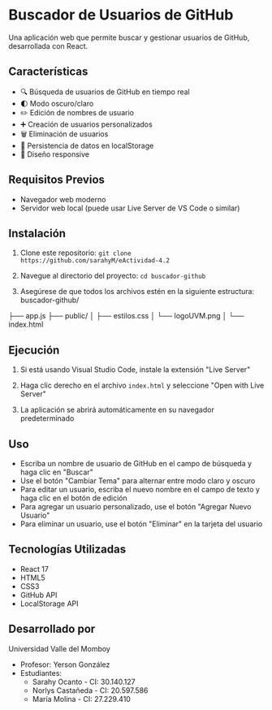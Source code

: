 # Buscador de Usuarios de GitHub

Una aplicación web que permite buscar y gestionar usuarios de GitHub, desarrollada con React.

## Características

- 🔍 Búsqueda de usuarios de GitHub en tiempo real
- 🌓 Modo oscuro/claro
- ✏️ Edición de nombres de usuario
- ➕ Creación de usuarios personalizados
- 🗑️ Eliminación de usuarios
- 💾 Persistencia de datos en localStorage
- 📱 Diseño responsive

## Requisitos Previos

- Navegador web moderno
- Servidor web local (puede usar Live Server de VS Code o similar)

## Instalación

1. Clone este repositorio:
```git clone https://github.com/sarahyM/eActividad-4.2```

2. Navegue al directorio del proyecto:
```cd buscador-github```

3. Asegúrese de que todos los archivos estén en la siguiente estructura:
buscador-github/

├── app.js
├── public/
│   ├── estilos.css
│   └── logoUVM.png
│   └── index.html

## Ejecución

1. Si está usando Visual Studio Code, instale la extensión "Live Server"

2. Haga clic derecho en el archivo `index.html` y seleccione "Open with Live Server"

3. La aplicación se abrirá automáticamente en su navegador predeterminado

## Uso

- Escriba un nombre de usuario de GitHub en el campo de búsqueda y haga clic en "Buscar"
- Use el botón "Cambiar Tema" para alternar entre modo claro y oscuro
- Para editar un usuario, escriba el nuevo nombre en el campo de texto y haga clic en el botón de edición
- Para agregar un usuario personalizado, use el botón "Agregar Nuevo Usuario"
- Para eliminar un usuario, use el botón "Eliminar" en la tarjeta del usuario

## Tecnologías Utilizadas

- React 17
- HTML5
- CSS3
- GitHub API
- LocalStorage API

## Desarrollado por

Universidad Valle del Momboy
- Profesor: Yerson González
- Estudiantes:
  - Sarahy Ocanto - CI: 30.140.127
  - Norlys Castañeda - CI: 20.597.586
  - María Molina - CI: 27.229.410
